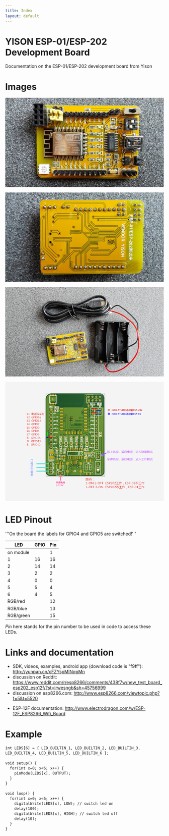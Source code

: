 ```yaml
---
title: Index
layout: default
---
```

# YISON ESP-01/ESP-202 Development Board

Documentation on the ESP-01/ESP-202 development board from Yison

# Images

![front](images/front.jpg)

![back](images/back.jpg)

![accessories](images/accessories.jpg)

![schematics](images/schematics.png)


# LED Pinout

'''On the board the labels for GPIO4 and GPIO5 are switched!'''

| LED       | GPIO | Pin |
|-----------|------|-----|
| on module |      |   1 |
| 1         |   16 |  16 |
| 2         |   14 |  14 |
| 3         |    2 |   2 |
| 4         |    0 |   0 |
| 5         |    5 |   4 |
| 6         |    4 |   5 |
| RGB/red   |      |  12 |
| RGB/blue  |      |  13 |
| RGB/green |      |  15 |

*Pin* here stands for the pin number to be used in code to access these LEDs.

# Links and documentation

* SDK, videos, examples, android app (download code is "f9ff"): http://yunpan.cn/cFZYspMINqpMn
* discussion on Reddit: https://www.reddit.com/r/esp8266/comments/438f7w/new_test_board_esp202_esp12f/?st=irwesngb&sh=45756999
* discussion on esp8266.com: http://www.esp8266.com/viewtopic.php?f=5&t=5520
+ ESP-12F documentation: http://www.electrodragon.com/w/ESP-12F_ESP8266_Wifi_Board

# Example

    int LEDS[6] = { LED_BUILTIN_1, LED_BUILTIN_2, LED_BUILTIN_3, LED_BUILTIN_4, LED_BUILTIN_5, LED_BUILTIN_6 };

    void setup() {
      for(int x=0; x<6; x++) {
        pinMode(LEDS[x], OUTPUT);
      }
    }

    void loop() {
      for(int x=0; x<6; x++) {
        digitalWrite(LEDS[x], LOW); // switch led on
        delay(100);
        digitalWrite(LEDS[x], HIGH); // switch led off
        delay(10);
      }
    }
